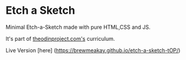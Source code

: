 # Etch a Sketch 

 Minimal Etch-a-Sketch made with pure HTML,CSS and JS.
 
 It's part of [theodinproject.com's](https://www.theodinproject.com/courses/foundations/lessons/etch-a-sketch-project) curriculum.
 
 Live Version [here] (https://brewmeakay.github.io/etch-a-sketch-tOP/)
